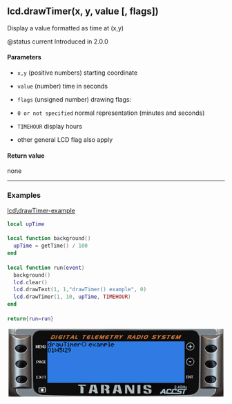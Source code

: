 <!-- This file was generated by the script. Do not edit it, any changes will be lost! -->

## lcd.drawTimer(x, y, value [, flags])



Display a value formatted as time at (x,y) 

@status current Introduced in 2.0.0


#### Parameters

* `x,y` (positive numbers) starting coordinate

* `value` (number) time in seconds

* `flags` (unsigned number) drawing flags:
 * `0 or not specified` normal representation (minutes and seconds)
 * `TIMEHOUR` display hours
 * other general LCD flag also apply



#### Return value

none



---

### Examples

<a class="dlbtn" href="https://raw.githubusercontent.com/opentx/lua-reference-guide/master/lcd/drawTimer-example.lua">lcd\drawTimer-example</a>

```lua
local upTime

local function background()
  upTime = getTime() / 100
end

local function run(event)
  background()
  lcd.clear()
  lcd.drawText(1, 1,"drawTimer() example", 0)
  lcd.drawTimer(1, 10, upTime, TIMEHOUR)
end

return{run=run}
```

![](drawTimer-example.png)

